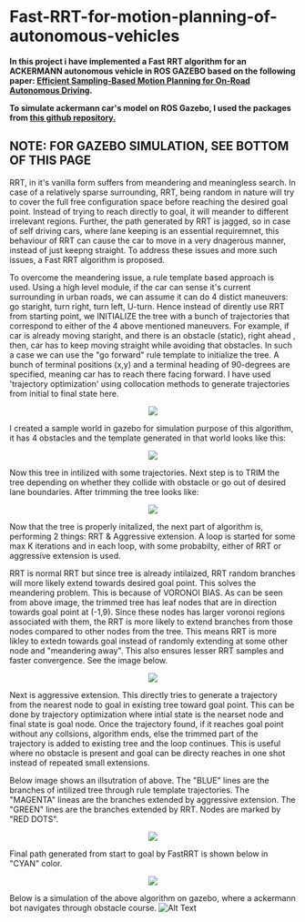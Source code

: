# Fast-RRT-for-motion-planning-of-autonomous-vehicles

**In this project i have implemented a Fast RRT algorithm for an ACKERMANN autonomous vehicle in ROS GAZEBO based on the following paper: [Efficient Sampling-Based Motion Planning for
On-Road Autonomous Driving](https://ieeexplore.ieee.org/document/7042261).**

**To simulate ackermann car's model on ROS Gazebo, I used the packages from [this github repository.](https://github.com/hdh7485/ackermann_vehicle)**

## NOTE: FOR GAZEBO SIMULATION, SEE BOTTOM OF THIS PAGE

RRT, in it's vanilla form suffers from meandering and meaningless search. In case of a relatively sparse surrounding, RRT, being random in nature will try to cover the full free configuration space before reaching the desired goal point. Instead of trying to reach directly to goal, it will meander to different irrelevant regions. Further, the path generated by RRT is jagged, so in case of self driving cars, where lane keeping is an essential requiremnet, this behaviour of RRT can cause the car to move in a very dnagerous manner, instead of just keepng straight. To address these issues and more such issues, a Fast RRT algorithm is proposed.

To overcome the meandering issue, a rule template based approach is used. Using a high level module, if the car can sense it's current surrounding in urban roads, we can assume it can do 4 distict maneuvers: go staright, turn right, turn left, U-turn. Hence instead of dirently use RRT from starting point, we INITIALIZE the tree with a bunch of trajectories that correspond to either of the 4 above mentioned maneuvers. For example, if car is already moving staright, and there is an obstacle (static),  right ahead , then, car has to keep moving straight while avoiding that obstacles.
In such a case we can use the "go forward" rule template to initialize the tree.
A bunch of terminal positions (x,y) and a terminal heading of 90-degrees are specified, meaning car has to reach there facing forward. I have used 'trajectory optimization' using collocation methods to generate trajectories from initial to final state here.

<p align="center">
  <img src="https://github.com/adarsh2798/Fast-RRT-for-motion-planning-of-autonomous-vehicles/blob/main/FastRRT/visulaizations/go_straight_trajectories.png" />
</p>

I created a sample world in gazebo for simulation purpose of this algorithm, it has 4 obstacles and the template generated in that world looks like this:

<p align="center">
  <img src="https://github.com/adarsh2798/Fast-RRT-for-motion-planning-of-autonomous-vehicles/blob/main/FastRRT/visulaizations/rule_template_go_straight_tree_generated.png" />
</p>

Now this tree in intilized with some trajectories. Next step is to TRIM the tree depending on whether they collide with obstacle or go out of desired lane boundaries. After trimming the tree looks like:


<p align="center">
  <img src="https://github.com/adarsh2798/Fast-RRT-for-motion-planning-of-autonomous-vehicles/blob/main/FastRRT/visulaizations/trimmed_tree_template.png" />
</p>
Now that the tree is properly initalized, the next part of algorithm is, performing 2 things: RRT & Aggressive extension. A loop is started for some max K iterations and in each loop, with some probabilty, either of RRT or aggressive extension is used. 

RRT is normal RRT but since tree is already intilaized, RRT random branches will more likely extend towards desired goal point. This solves the meandering problem. This is because of VORONOI BIAS. As can be seen from above image, the trimmed tree has leaf nodes that are in direction towards goal point at (-1,9). Since these nodes has larger voronoi regions associated with them, the RRT is more likely to extend branches from those nodes compared to other nodes from the tree. This means RRT is more likley to extedn towards goal instead of randomly extending at some other node and "meandering away". This also ensures lesser RRT samples and faster convergence. See the image below.
<p align="center">
  <img src="https://github.com/adarsh2798/Fast-RRT-for-motion-planning-of-autonomous-vehicles/blob/main/FastRRT/visulaizations/sample1_RRT_plus_template.png" />
</p>


Next is aggressive extension. This directly tries to generate a trajectory from the nearest node to goal in existing tree toward goal point. This can be done by trajectory optimization where intial state is the nearset node and final state is goal node. Once the trajectory found, if it reaches goal point without any collsions, algorithm ends, else the trimmed part of the trajectory is added to existing tree and the loop continues. This is useful where no obstacle is present and goal can be directy reaches in one shot instead of repeated small extensions.

Below image shows an illsutration of above. The "BLUE" lines are the branches of intilized tree through rule template trajectories. The "MAGENTA" lineas are the branches extended by aggressive extension. The "GREEN" lines are the branches extended by RRT. Nodes are marked by "RED DOTS".

<p align="center">
  <img src="https://github.com/adarsh2798/Fast-RRT-for-motion-planning-of-autonomous-vehicles/blob/main/FastRRT/visulaizations/rule_template_go_straight_tree_generated(1).png" />
</p>

Final path generated from start to goal by FastRRT is shown below in "CYAN" color.

<p align="center">
  <img src="https://github.com/adarsh2798/Fast-RRT-for-motion-planning-of-autonomous-vehicles/blob/main/FastRRT/visulaizations/path(1).png" />
</p>

Below is a simulation of the above algorithm on gazebo, where a ackermann bot navigates through obstacle course.
![Alt Text](https://github.com/adarsh2798/Fast-RRT-for-motion-planning-of-autonomous-vehicles/blob/main/FastRRT/visulaizations/run3%20.gif)


